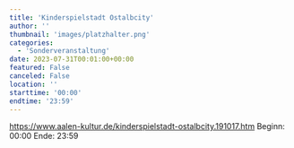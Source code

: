 ```yaml
---
title: 'Kinderspielstadt Ostalbcity'
author: ''
thumbnail: 'images/platzhalter.png'
categories:
  - 'Sonderveranstaltung'
date: 2023-07-31T00:01:00+00:00
featured: False
canceled: False
location: ''
starttime: '00:00'
endtime: '23:59'
---
```

https://www.aalen-kultur.de/kinderspielstadt-ostalbcity.191017.htm
Beginn: 00:00
 Ende: 23:59